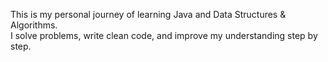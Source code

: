 This is my personal journey of learning Java and Data Structures & Algorithms.  
I solve problems, write clean code, and improve my understanding step by step.
